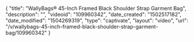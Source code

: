 {
    "title": "WallyBags&reg; 45-Inch Framed Black Shoulder Strap Garment Bag",
    "description": "",
    "videoid": "109960342",
    "date_created": "1502517182",
    "date_modified": "1504269319",
    "type": "captivate",
    "layout": "video",
    "url": "\/v\/wallybags-45-inch-framed-black-shoulder-strap-garment-bag\/109960342"
}